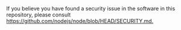 If you believe you have found a security issue in the software in this
repository, please consult <https://github.com/nodejs/node/blob/HEAD/SECURITY.md.>